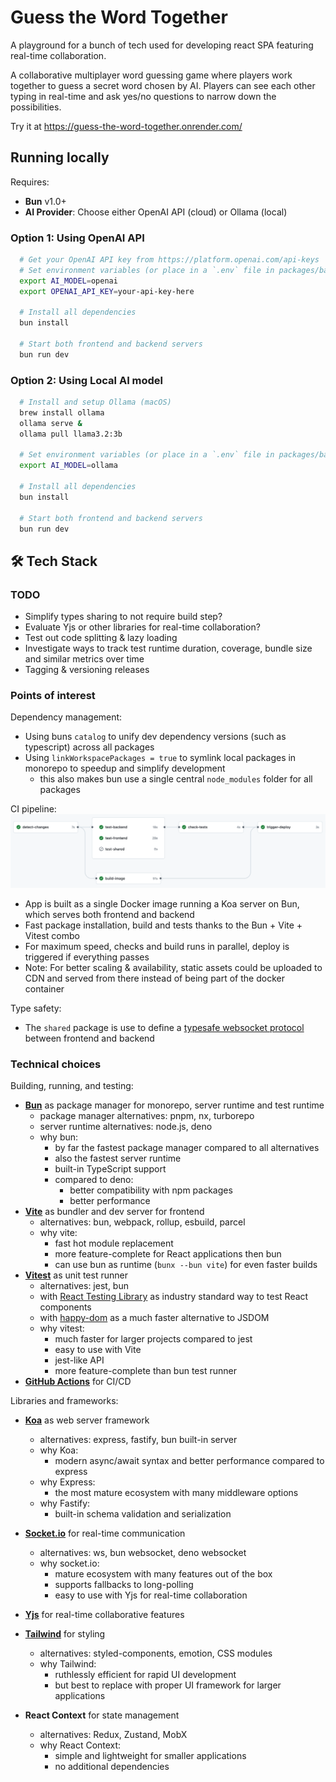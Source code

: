 # Guess the Word Together

A playground for a bunch of tech used for developing react SPA featuring real-time collaboration.

A collaborative multiplayer word guessing game where players work together to guess a secret word chosen by AI.
Players can see each other typing in real-time and ask yes/no questions to narrow down the possibilities.

Try it at https://guess-the-word-together.onrender.com/

## Running locally

Requires:
- **Bun** v1.0+
- **AI Provider**: Choose either OpenAI API (cloud) or Ollama (local)

### Option 1: Using OpenAI API
```bash
  # Get your OpenAI API key from https://platform.openai.com/api-keys
  # Set environment variables (or place in a `.env` file in packages/backend)
  export AI_MODEL=openai
  export OPENAI_API_KEY=your-api-key-here

  # Install all dependencies
  bun install

  # Start both frontend and backend servers
  bun run dev
```

### Option 2: Using Local AI model
```bash
  # Install and setup Ollama (macOS)
  brew install ollama
  ollama serve &
  ollama pull llama3.2:3b

  # Set environment variables (or place in a `.env` file in packages/backend)
  export AI_MODEL=ollama

  # Install all dependencies
  bun install

  # Start both frontend and backend servers
  bun run dev
```

## 🛠️ Tech Stack

### TODO
- Simplify types sharing to not require build step?
- Evaluate Yjs or other libraries for real-time collaboration?
- Test out code splitting & lazy loading
- Investigate ways to track test runtime duration, coverage, bundle size and similar metrics over time
- Tagging & versioning releases

### Points of interest
Dependency management:
- Using buns `catalog` to unify dev dependency versions (such as typescript) across all packages 
- Using `linkWorkspacePackages = true` to symlink local packages in monorepo to speedup and simplify development
  - this also makes bun use a single central `node_modules` folder for all packages

CI pipeline:
![pipeline.png](docs/img/pipeline.png)

- App is built as a single Docker image running a Koa server on Bun, which serves both frontend and backend
- Fast package installation, build and tests thanks to the Bun + Vite + Vitest combo
- For maximum speed, checks and build runs in parallel, deploy is triggered if everything passes
- Note: For better scaling & availability, static assets could be uploaded to CDN and served from there instead 
  of being part of the docker container

Type safety:
- The `shared` package is use to define a [typesafe websocket protocol](packages/shared/src/types/socketIoEvents.ts) between frontend and backend

### Technical choices

Building, running, and testing:
- **[Bun](https://bun.com/)** as package manager for monorepo, server runtime and test runtime
  - package manager alternatives: pnpm, nx, turborepo
  - server runtime alternatives: node.js, deno
  - why bun: 
    - by far the fastest package manager compared to all alternatives
    - also the fastest server runtime
    - built-in TypeScript support
    - compared to deno: 
        - better compatibility with npm packages
        - better performance
- **[Vite](https://vite.dev/)** as bundler and dev server for frontend
  - alternatives: bun, webpack, rollup, esbuild, parcel
  - why vite:
    - fast hot module replacement
    - more feature-complete for React applications then bun
    - can use bun as runtime (`bunx --bun vite`) for even faster builds
- **[Vitest](https://vitest.dev/)** as unit test runner
  - alternatives: jest, bun
  - with [React Testing Library](https://testing-library.com/docs/react-testing-library/intro/) as industry standard way to test React components
  - with [happy-dom](https://github.com/capricorn86/happy-dom) as a much faster alternative to JSDOM
  - why vitest:
    - much faster for larger projects compared to jest
    - easy to use with Vite
    - jest-like API
    - more feature-complete than bun test runner
- **[GitHub Actions](https://github.com/features/actions)** for CI/CD

Libraries and frameworks:
- **[Koa](https://koajs.com/)** as web server framework
  - alternatives: express, fastify, bun built-in server
  - why Koa:
    - modern async/await syntax and better performance compared to express
  - why Express:
    - the most mature ecosystem with many middleware options
  - why Fastify:
    - built-in schema validation and serialization
- **[Socket.io](https://socket.io/)** for real-time communication
  - alternatives: ws, bun websocket, deno websocket
  - why socket.io:
    - mature ecosystem with many features out of the box
    - supports fallbacks to long-polling
    - easy to use with Yjs for real-time collaboration
- **[Yjs](https://docs.yjs.dev/)** for real-time collaborative features
- **[Tailwind](https://tailwindcss.com/)** for styling
  - alternatives: styled-components, emotion, CSS modules
  - why Tailwind:
    - ruthlessly efficient for rapid UI development
    - but best to replace with proper UI framework for larger applications
    
- **React Context** for state management
  - alternatives: Redux, Zustand, MobX
  - why React Context:
    - simple and lightweight for smaller applications
    - no additional dependencies
